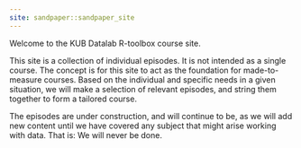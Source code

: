 ```yaml
---
site: sandpaper::sandpaper_site
---
```


Welcome to the KUB Datalab R-toolbox course site.

This site is a collection of individual episodes. It is not intended
as a single course. The concept is for this site to act as the  foundation for made-to-measure courses.
Based on the individual and specific needs in a given situation, we will make a 
selection of relevant episodes, and string them together to form a tailored 
course.

The episodes are under construction, and will continue to be, as we will
add new content until we have covered any subject that might arise working with
data. That is: We will never be done.